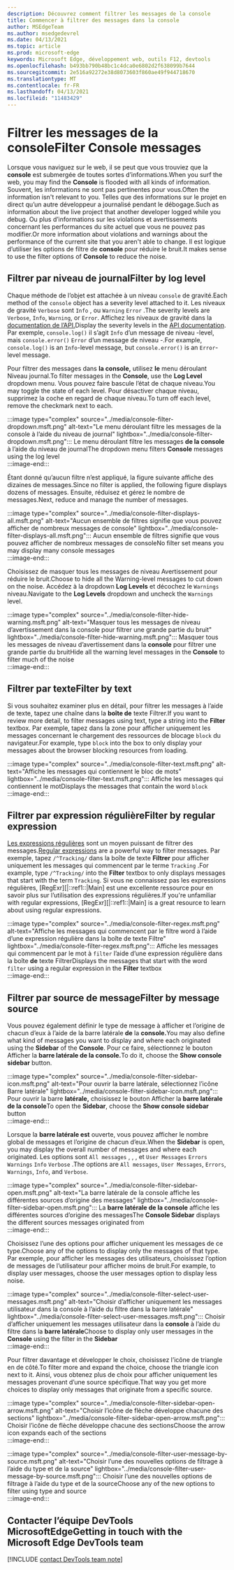 ```yaml
---
description: Découvrez comment filtrer les messages de la console
title: Commencer à filtrer des messages dans la console
author: MSEdgeTeam
ms.author: msedgedevrel
ms.date: 04/13/2021
ms.topic: article
ms.prod: microsoft-edge
keywords: Microsoft Edge, développement web, outils F12, devtools
ms.openlocfilehash: b493bb790b48bc1c4dca0e6802d2f638099b7644
ms.sourcegitcommit: 2e516a92272e38d8073603f860ae49f944718670
ms.translationtype: MT
ms.contentlocale: fr-FR
ms.lasthandoff: 04/13/2021
ms.locfileid: "11483429"
---
```

# <a name="filter-console-messages"></a><span data-ttu-id="6a2d9-104">Filtrer les messages de la console</span><span class="sxs-lookup"><span data-stu-id="6a2d9-104">Filter Console messages</span></span>  

<span data-ttu-id="6a2d9-105">Lorsque vous naviguez sur le web, il se peut que vous trouviez que la **console** est submergée de toutes sortes d’informations.</span><span class="sxs-lookup"><span data-stu-id="6a2d9-105">When you surf the web, you may find the **Console** is flooded with all kinds of information.</span></span>  <span data-ttu-id="6a2d9-106">Souvent, les informations ne sont pas pertinentes pour vous.</span><span class="sxs-lookup"><span data-stu-id="6a2d9-106">Often the information isn't relevant to you.</span></span>  <span data-ttu-id="6a2d9-107">Telles que des informations sur le projet en direct qu’un autre développeur a journalisé pendant le débogage.</span><span class="sxs-lookup"><span data-stu-id="6a2d9-107">Such as information about the live project that another developer logged while you debug.</span></span>  <span data-ttu-id="6a2d9-108">Ou plus d’informations sur les violations et avertissements concernant les performances du site actuel que vous ne pouvez pas modifier.</span><span class="sxs-lookup"><span data-stu-id="6a2d9-108">Or more information about violations and warnings about the performance of the current site that you aren't able to change.</span></span>  <span data-ttu-id="6a2d9-109">Il est logique d’utiliser les options de filtre de **console** pour réduire le bruit.</span><span class="sxs-lookup"><span data-stu-id="6a2d9-109">It makes sense to use the filter options of **Console** to reduce the noise.</span></span>  

## <a name="filter-by-log-level"></a><span data-ttu-id="6a2d9-110">Filtrer par niveau de journal</span><span class="sxs-lookup"><span data-stu-id="6a2d9-110">Filter by log level</span></span>  

<span data-ttu-id="6a2d9-111">Chaque méthode de l’objet est attachée à un niveau `console` de gravité.</span><span class="sxs-lookup"><span data-stu-id="6a2d9-111">Each method of the `console` object has a severity level attached to it.</span></span>  <span data-ttu-id="6a2d9-112">Les niveaux de gravité `Verbose` sont `Info` , ou `Warning` `Error` .</span><span class="sxs-lookup"><span data-stu-id="6a2d9-112">The severity levels are `Verbose`, `Info`, `Warning`, or `Error`.</span></span>  <span data-ttu-id="6a2d9-113">Affichez les niveaux de gravité dans la [documentation de l’API.][DevtoolsConsoleApi]</span><span class="sxs-lookup"><span data-stu-id="6a2d9-113">Display the severity levels in the [API documentation][DevtoolsConsoleApi].</span></span>  <span data-ttu-id="6a2d9-114">Par exemple, `console.log()` il s’agit `Info` d’un message de niveau -level, mais `console.error()` `Error` d’un message de niveau -.</span><span class="sxs-lookup"><span data-stu-id="6a2d9-114">For example, `console.log()` is an `Info`-level message, but `console.error()` is an `Error`-level message.</span></span>  

<span data-ttu-id="6a2d9-115">Pour filtrer des messages dans **la console,** utilisez **le** menu déroulant Niveau journal.</span><span class="sxs-lookup"><span data-stu-id="6a2d9-115">To filter messages in the **Console**, use the **Log Level** dropdown menu.</span></span>  <span data-ttu-id="6a2d9-116">Vous pouvez faire bascule l’état de chaque niveau.</span><span class="sxs-lookup"><span data-stu-id="6a2d9-116">You may toggle the state of each level.</span></span>  <span data-ttu-id="6a2d9-117">Pour désactiver chaque niveau, supprimez la coche en regard de chaque niveau.</span><span class="sxs-lookup"><span data-stu-id="6a2d9-117">To turn off each level, remove the checkmark next to each.</span></span>  

:::image type="complex" source="../media/console-filter-dropdown.msft.png" alt-text="Le menu déroulant filtre les messages de la console à l’aide du niveau de journal" lightbox="../media/console-filter-dropdown.msft.png":::
    <span data-ttu-id="6a2d9-119">Le menu déroulant filtre les messages **de la console** à l’aide du niveau de journal</span><span class="sxs-lookup"><span data-stu-id="6a2d9-119">The dropdown menu filters **Console** messages using the log level</span></span>  
:::image-end:::  

<span data-ttu-id="6a2d9-120">Étant donné qu’aucun filtre n’est appliqué, la figure suivante affiche des dizaines de messages.</span><span class="sxs-lookup"><span data-stu-id="6a2d9-120">Since no filter is applied, the following figure displays dozens of messages.</span></span>  <span data-ttu-id="6a2d9-121">Ensuite, réduisez et gérez le nombre de messages.</span><span class="sxs-lookup"><span data-stu-id="6a2d9-121">Next, reduce and manage the number of messages.</span></span>  

:::image type="complex" source="../media/console-filter-displays-all.msft.png" alt-text="Aucun ensemble de filtres signifie que vous pouvez afficher de nombreux messages de console" lightbox="../media/console-filter-displays-all.msft.png":::
    <span data-ttu-id="6a2d9-123">Aucun ensemble de filtres signifie que vous pouvez afficher de nombreux messages de console</span><span class="sxs-lookup"><span data-stu-id="6a2d9-123">No filter set means you may display many console messages</span></span>  
:::image-end:::  

<span data-ttu-id="6a2d9-124">Choisissez de masquer tous les messages de niveau Avertissement pour réduire le bruit.</span><span class="sxs-lookup"><span data-stu-id="6a2d9-124">Choose to hide all the Warning-level messages to cut down on the noise.</span></span>  <span data-ttu-id="6a2d9-125">Accédez à la dropdown **Log Levels** et décochez le `Warnings` niveau.</span><span class="sxs-lookup"><span data-stu-id="6a2d9-125">Navigate to the **Log Levels** dropdown and uncheck the `Warnings` level.</span></span>  

:::image type="complex" source="../media/console-filter-hide-warning.msft.png" alt-text="Masquer tous les messages de niveau d’avertissement dans la console pour filtrer une grande partie du bruit" lightbox="../media/console-filter-hide-warning.msft.png":::
    <span data-ttu-id="6a2d9-127">Masquer tous les messages de niveau d’avertissement dans la **console** pour filtrer une grande partie du bruit</span><span class="sxs-lookup"><span data-stu-id="6a2d9-127">Hide all the warning level messages in the **Console** to filter much of the noise</span></span>  
:::image-end:::  

## <a name="filter-by-text"></a><span data-ttu-id="6a2d9-128">Filtrer par texte</span><span class="sxs-lookup"><span data-stu-id="6a2d9-128">Filter by text</span></span>  

<span data-ttu-id="6a2d9-129">Si vous souhaitez examiner plus en détail, pour filtrer les messages à l’aide de texte, tapez une chaîne dans la **boîte de** texte Filtrer.</span><span class="sxs-lookup"><span data-stu-id="6a2d9-129">If you want to review more detail, to filter messages using text, type a string into the **Filter** textbox.</span></span>  <span data-ttu-id="6a2d9-130">Par exemple, tapez dans la zone pour afficher uniquement les messages concernant le chargement des ressources de blocage `block` du navigateur.</span><span class="sxs-lookup"><span data-stu-id="6a2d9-130">For example, type `block` into the box to only display your messages about the browser blocking resources from loading.</span></span>

:::image type="complex" source="../media/console-filter-text.msft.png" alt-text="Affiche les messages qui contiennent le bloc de mots" lightbox="../media/console-filter-text.msft.png":::
    <span data-ttu-id="6a2d9-132">Affiche les messages qui contiennent le mot</span><span class="sxs-lookup"><span data-stu-id="6a2d9-132">Displays the messages that contain the word</span></span> `block`  
:::image-end:::  

## <a name="filter-by-regular-expression"></a><span data-ttu-id="6a2d9-133">Filtrer par expression régulière</span><span class="sxs-lookup"><span data-stu-id="6a2d9-133">Filter by regular expression</span></span>

<span data-ttu-id="6a2d9-134">[Les expressions régulières][MdnDocsWebJavascriptGuideRegularExpressions] sont un moyen puissant de filtrer des messages.</span><span class="sxs-lookup"><span data-stu-id="6a2d9-134">[Regular expressions][MdnDocsWebJavascriptGuideRegularExpressions] are a powerful way to filter messages.</span></span>  <span data-ttu-id="6a2d9-135">Par exemple, tapez `/^Tracking/` dans la boîte de texte **Filtrer** pour afficher uniquement les messages qui commencent par le terme `Tracking` .</span><span class="sxs-lookup"><span data-stu-id="6a2d9-135">For example, type `/^Tracking/` into the **Filter** textbox to only displays messages that start with the term `Tracking`.</span></span>  <span data-ttu-id="6a2d9-136">Si vous ne connaissez pas les expressions régulières, [RegExr][|::ref1::|Main] est une excellente ressource pour en savoir plus sur l’utilisation des expressions régulières.</span><span class="sxs-lookup"><span data-stu-id="6a2d9-136">If you're unfamiliar with regular expressions, [RegExr][|::ref1::|Main] is a great resource to learn about using regular expressions.</span></span>

:::image type="complex" source="../media/console-filter-regex.msft.png" alt-text="Affiche les messages qui commencent par le filtre word à l’aide d’une expression régulière dans la boîte de texte Filtre" lightbox="../media/console-filter-regex.msft.png":::
    <span data-ttu-id="6a2d9-138">Affiche les messages qui commencent par le mot à `filter` l’aide d’une expression régulière dans la boîte **de** texte Filtrer</span><span class="sxs-lookup"><span data-stu-id="6a2d9-138">Displays the messages that start with the word `filter` using a regular expression in the **Filter** textbox</span></span>  
:::image-end:::  

## <a name="filter-by-message-source"></a><span data-ttu-id="6a2d9-139">Filtrer par source de message</span><span class="sxs-lookup"><span data-stu-id="6a2d9-139">Filter by message source</span></span>  

<span data-ttu-id="6a2d9-140">Vous pouvez également définir le type de message à afficher et l’origine de chacun d’eux à l’aide de la barre latérale **de** la **console.**</span><span class="sxs-lookup"><span data-stu-id="6a2d9-140">You may also define what kind of messages you want to display and where each originated using the **Sidebar** of the **Console**.</span></span>  <span data-ttu-id="6a2d9-141">Pour ce faire, sélectionnez le bouton Afficher la **barre latérale de la console.**</span><span class="sxs-lookup"><span data-stu-id="6a2d9-141">To do it, choose the **Show console sidebar** button.</span></span>  

:::image type="complex" source="../media/console-filter-sidebar-icon.msft.png" alt-text="Pour ouvrir la barre latérale, sélectionnez l’icône Barre latérale" lightbox="../media/console-filter-sidebar-icon.msft.png":::
    <span data-ttu-id="6a2d9-143">Pour ouvrir la barre **latérale,** choisissez le bouton Afficher la **barre latérale de la console**</span><span class="sxs-lookup"><span data-stu-id="6a2d9-143">To open the **Sidebar**, choose the **Show console sidebar** button</span></span>  
:::image-end:::  

<span data-ttu-id="6a2d9-144">Lorsque la **barre latérale est** ouverte, vous pouvez afficher le nombre global de messages et l’origine de chacun d’eux.</span><span class="sxs-lookup"><span data-stu-id="6a2d9-144">When the **Sidebar** is open, you may display the overall number of messages and where each originated.</span></span>  <span data-ttu-id="6a2d9-145">Les options sont `All messages` , , , et `User Messages` `Errors` `Warnings` `Info` `Verbose` .</span><span class="sxs-lookup"><span data-stu-id="6a2d9-145">The options are `All messages`, `User Messages`, `Errors`, `Warnings`, `Info`, and `Verbose`.</span></span>  

:::image type="complex" source="../media/console-filter-sidebar-open.msft.png" alt-text="La barre latérale de la console affiche les différentes sources d’origine des messages" lightbox="../media/console-filter-sidebar-open.msft.png":::
    <span data-ttu-id="6a2d9-147">La **barre latérale de la console** affiche les différentes sources d’origine des messages</span><span class="sxs-lookup"><span data-stu-id="6a2d9-147">The **Console Sidebar** displays the different sources messages originated from</span></span>  
:::image-end:::  

<span data-ttu-id="6a2d9-148">Choisissez l’une des options pour afficher uniquement les messages de ce type.</span><span class="sxs-lookup"><span data-stu-id="6a2d9-148">Choose any of the options to display only the messages of that type.</span></span>  <span data-ttu-id="6a2d9-149">Par exemple, pour afficher les messages des utilisateurs, choisissez l’option de messages de l’utilisateur pour afficher moins de bruit.</span><span class="sxs-lookup"><span data-stu-id="6a2d9-149">For example, to display user messages, choose the user messages option to display less noise.</span></span>

:::image type="complex" source="../media/console-filter-select-user-messages.msft.png" alt-text="Choisir d’afficher uniquement les messages utilisateur dans la console à l’aide du filtre dans la barre latérale" lightbox="../media/console-filter-select-user-messages.msft.png":::
    <span data-ttu-id="6a2d9-151">Choisir d’afficher uniquement les messages utilisateur dans la **console** à l’aide du filtre dans la **barre latérale**</span><span class="sxs-lookup"><span data-stu-id="6a2d9-151">Choose to display only user messages in the **Console** using the filter in the **Sidebar**</span></span>  
:::image-end:::  

<span data-ttu-id="6a2d9-152">Pour filtrer davantage et développer le choix, choisissez l’icône de triangle en de côté.</span><span class="sxs-lookup"><span data-stu-id="6a2d9-152">To filter more and expand the choice, choose the triangle icon next to it.</span></span>  <span data-ttu-id="6a2d9-153">Ainsi, vous obtenez plus de choix pour afficher uniquement les messages provenant d’une source spécifique.</span><span class="sxs-lookup"><span data-stu-id="6a2d9-153">That way you get more choices to display only messages that originate from a specific source.</span></span>  

:::image type="complex" source="../media/console-filter-sidebar-open-arrow.msft.png" alt-text="Choisir l’icône de flèche développe chacune des sections" lightbox="../media/console-filter-sidebar-open-arrow.msft.png":::
    <span data-ttu-id="6a2d9-155">Choisir l’icône de flèche développe chacune des sections</span><span class="sxs-lookup"><span data-stu-id="6a2d9-155">Choose the arrow icon expands each of the sections</span></span>  
:::image-end:::  

:::image type="complex" source="../media/console-filter-user-message-by-source.msft.png" alt-text="Choisir l’une des nouvelles options de filtrage à l’aide du type et de la source" lightbox="../media/console-filter-user-message-by-source.msft.png":::
    <span data-ttu-id="6a2d9-157">Choisir l’une des nouvelles options de filtrage à l’aide du type et de la source</span><span class="sxs-lookup"><span data-stu-id="6a2d9-157">Choose any of the new options to filter using type and source</span></span>  
:::image-end:::  

## <a name="getting-in-touch-with-the-microsoft-edge-devtools-team"></a><span data-ttu-id="6a2d9-158">Contacter l’équipe DevTools MicrosoftEdge</span><span class="sxs-lookup"><span data-stu-id="6a2d9-158">Getting in touch with the Microsoft Edge DevTools team</span></span>  

[!INCLUDE [contact DevTools team note](../includes/contact-devtools-team-note.md)]  

<!-- links -->  

[DevtoolsConsoleApi]: ./api.md "Référence de l’API de console | Documents Microsoft"  

[MdnDocsWebJavascriptGuideRegularExpressions]: https://developer.mozilla.org/docs/Web/JavaScript/Guide/Regular_Expressions "Expressions régulières | MDN"  

[RegExrMain]: https://regexr.com "RegExr"  
